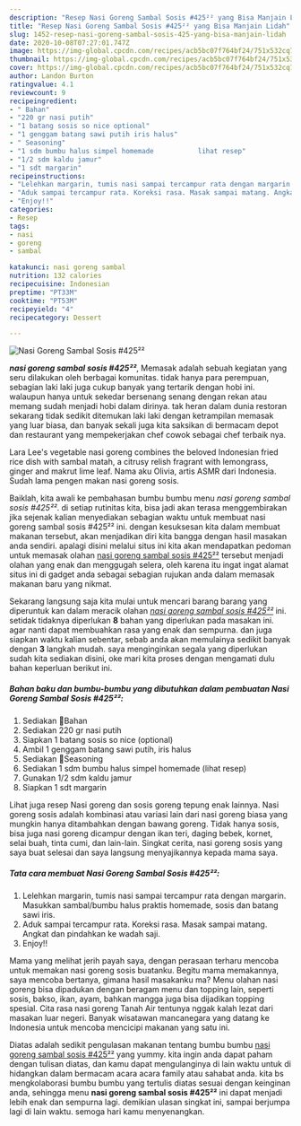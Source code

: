 ```yaml
---
description: "Resep Nasi Goreng Sambal Sosis #425²² yang Bisa Manjain Lidah"
title: "Resep Nasi Goreng Sambal Sosis #425²² yang Bisa Manjain Lidah"
slug: 1452-resep-nasi-goreng-sambal-sosis-425-yang-bisa-manjain-lidah
date: 2020-10-08T07:27:01.747Z
image: https://img-global.cpcdn.com/recipes/acb5bc07f764bf24/751x532cq70/nasi-goreng-sambal-sosis-425-foto-resep-utama.jpg
thumbnail: https://img-global.cpcdn.com/recipes/acb5bc07f764bf24/751x532cq70/nasi-goreng-sambal-sosis-425-foto-resep-utama.jpg
cover: https://img-global.cpcdn.com/recipes/acb5bc07f764bf24/751x532cq70/nasi-goreng-sambal-sosis-425-foto-resep-utama.jpg
author: Landon Burton
ratingvalue: 4.1
reviewcount: 9
recipeingredient:
- " Bahan"
- "220 gr nasi putih"
- "1 batang sosis so nice optional"
- "1 genggam batang sawi putih iris halus"
- " Seasoning"
- "1 sdm bumbu halus simpel homemade           lihat resep"
- "1/2 sdm kaldu jamur"
- "1 sdt margarin"
recipeinstructions:
- "Lelehkan margarin, tumis nasi sampai tercampur rata dengan margarin. Masukkan sambal/bumbu halus praktis homemade, sosis dan batang sawi iris."
- "Aduk sampai tercampur rata. Koreksi rasa. Masak sampai matang. Angkat dan pindahkan ke wadah saji."
- "Enjoy!!"
categories:
- Resep
tags:
- nasi
- goreng
- sambal

katakunci: nasi goreng sambal 
nutrition: 132 calories
recipecuisine: Indonesian
preptime: "PT33M"
cooktime: "PT53M"
recipeyield: "4"
recipecategory: Dessert

---
```



![Nasi Goreng Sambal Sosis #425²²](https://img-global.cpcdn.com/recipes/acb5bc07f764bf24/751x532cq70/nasi-goreng-sambal-sosis-425-foto-resep-utama.jpg)

<b><i>nasi goreng sambal sosis #425²²</i></b>, Memasak adalah sebuah kegiatan yang seru dilakukan oleh berbagai komunitas. tidak hanya para perempuan, sebagian laki laki juga cukup banyak yang tertarik dengan hobi ini. walaupun hanya untuk sekedar bersenang senang dengan rekan atau memang sudah menjadi hobi dalam dirinya. tak heran dalam dunia restoran sekarang tidak sedikit ditemukan laki laki dengan ketrampilan memasak yang luar biasa, dan banyak sekali juga kita saksikan di bermacam depot dan restaurant yang mempekerjakan chef cowok sebagai chef terbaik nya.

Lara Lee&#39;s vegetable nasi goreng combines the beloved Indonesian fried rice dish with sambal matah, a citrusy relish fragrant with lemongrass, ginger and makrut lime leaf. Nama aku Olivia, artis ASMR dari Indonesia. Sudah lama pengen makan nasi goreng sosis.

Baiklah, kita awali ke pembahasan bumbu bumbu menu <i>nasi goreng sambal sosis #425²²</i>. di setiap rutinitas kita, bisa jadi akan terasa menggembirakan jika sejenak kalian menyediakan sebagian waktu untuk membuat nasi goreng sambal sosis #425²² ini. dengan kesuksesan kita dalam membuat makanan tersebut, akan menjadikan diri kita bangga dengan hasil masakan anda sendiri. apalagi disini melalui situs ini kita akan mendapatkan pedoman untuk memasak olahan <u>nasi goreng sambal sosis #425²²</u> tersebut menjadi olahan yang enak dan menggugah selera, oleh karena itu ingat ingat alamat situs ini di gadget anda sebagai sebagian rujukan anda dalam memasak makanan baru yang nikmat.


Sekarang langsung saja kita mulai untuk mencari barang barang yang diperuntuk kan dalam meracik olahan <u><i>nasi goreng sambal sosis #425²²</i></u> ini. setidak tidaknya diperlukan <b>8</b> bahan yang diperlukan pada masakan ini. agar nanti dapat membuahkan rasa yang enak dan sempurna. dan juga siapkan waktu kalian sebentar, sebab anda akan memulainya sedikit banyak dengan <b>3</b> langkah mudah. saya menginginkan segala yang diperlukan sudah kita sediakan disini, oke mari kita proses dengan mengamati dulu bahan keperluan berikut ini.

<!--inarticleads1-->

##### Bahan baku dan bumbu-bumbu yang dibutuhkan dalam pembuatan Nasi Goreng Sambal Sosis #425²²:

1. Sediakan  🌷Bahan
1. Sediakan 220 gr nasi putih
1. Siapkan 1 batang sosis so nice (optional)
1. Ambil 1 genggam batang sawi putih, iris halus
1. Sediakan  🌷Seasoning
1. Sediakan 1 sdm bumbu halus simpel homemade           (lihat resep)
1. Gunakan 1/2 sdm kaldu jamur
1. Siapkan 1 sdt margarin


Lihat juga resep Nasi goreng dan sosis goreng tepung enak lainnya. Nasi goreng sosis adalah kombinasi atau variasi lain dari nasi goreng biasa yang mungkin hanya ditambahkan dengan bawang goreng. Tidak hanya sosis, bisa juga nasi goreng dicampur dengan ikan teri, daging bebek, kornet, selai buah, tinta cumi, dan lain-lain. Singkat cerita, nasi goreng sosis yang saya buat selesai dan saya langsung menyajikannya kepada mama saya. 

<!--inarticleads2-->

##### Tata cara membuat Nasi Goreng Sambal Sosis #425²²:

1. Lelehkan margarin, tumis nasi sampai tercampur rata dengan margarin. Masukkan sambal/bumbu halus praktis homemade, sosis dan batang sawi iris.
1. Aduk sampai tercampur rata. Koreksi rasa. Masak sampai matang. Angkat dan pindahkan ke wadah saji.
1. Enjoy!!


Mama yang melihat jerih payah saya, dengan perasaan terharu mencoba untuk memakan nasi goreng sosis buatanku. Begitu mama memakannya, saya mencoba bertanya, gimana hasil masakanku ma? Menu olahan nasi goreng bisa dipadukan dengan beragam menu dan topping lain, seperti sosis, bakso, ikan, ayam, bahkan mangga juga bisa dijadikan topping spesial. Cita rasa nasi goreng Tanah Air tentunya nggak kalah lezat dari masakan luar negeri. Banyak wisatawan mancanegara yang datang ke Indonesia untuk mencoba mencicipi makanan yang satu ini. 

Diatas adalah sedikit pengulasan makanan tentang bumbu bumbu <u>nasi goreng sambal sosis #425²²</u> yang yummy. kita ingin anda dapat paham dengan tulisan diatas, dan kamu dapat mengulanginya di lain waktu untuk di hidangkan dalam bermacam acara acara family atau sahabat anda. kita bs mengkolaborasi bumbu bumbu yang tertulis diatas sesuai dengan keinginan anda, sehingga menu <b>nasi goreng sambal sosis #425²²</b> ini dapat menjadi lebih enak dan sempurna lagi. demikian ulasan singkat ini, sampai berjumpa lagi di lain waktu. semoga hari kamu menyenangkan.
